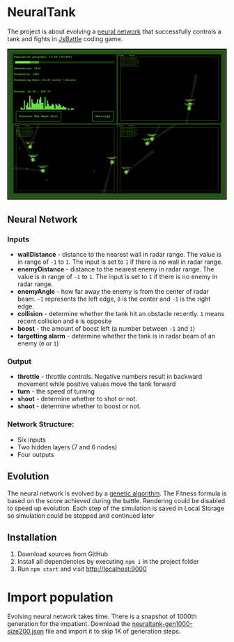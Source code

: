 # NeuralTank
The project is about evolving a [neural network](https://en.wikipedia.org/wiki/Neural_network) that successfully controls a tank and fights in [JsBattle](https://jsbattle.jmrlab.com) coding game.

![Screenshot](./screenshot.png)

## Neural Network
### Inputs
- **wallDistance** - distance to the nearest wall in radar range. The value is in range of `-1` to `1`. The input is set to `1` if there is no wall in radar range.
- **enemyDistance** - distance to the nearest enemy in radar range. The value is in range of `-1` to `1`. The input is set to `1` if there is no enemy in radar range.
- **enemyAngle** - how far away the enemy is from the center of radar beam. `-1` represents the left edge, `0` is the center and `-1` is the right edge.
- **collision** - determine whether the tank hit an obstacle recently. `1` means recent collision and `0` is opposite
- **boost** - the amount of boost left (a number between `-1` and `1`)
- **targetting alarm** - determine whether the tank is in radar beam of an enemy (`0` or `1`)

### Output
- **throttle** - throttle controls. Negative numbers result in backward movement while positive values move the tank forward
- **turn** - the speed of turning
- **shoot** - determine whether to shot or not.
- **shoot** - determine whether to boost or not.

### Network Structure:
- Six inputs
- Two hidden layers (7 and 6 nodes)
- Four outputs

## Evolution
The neural network is evolved by a [genetic algorithm](https://en.wikipedia.org/wiki/Genetic_algorithm). The Fitness formula is based on the score achieved during the battle. Rendering could be disabled to speed up evolution. Each step of the simulation is saved in Local Storage so simulation could be stopped and continued later

## Installation
1. Download sources from GitHub
2. Install all dependencies by executing `npm i` in the project folder
3. Run `npm start` and visit [http://localhost:9000](http://localhost:9000)

# Import population
Evolving neural network takes time. There is a snapshot of 1000th generation for the impatient. Download the [neuraltank-gen1000-size200.json](neuraltank-gen1000-size200.json) file and import it to skip 1K of generation steps.
